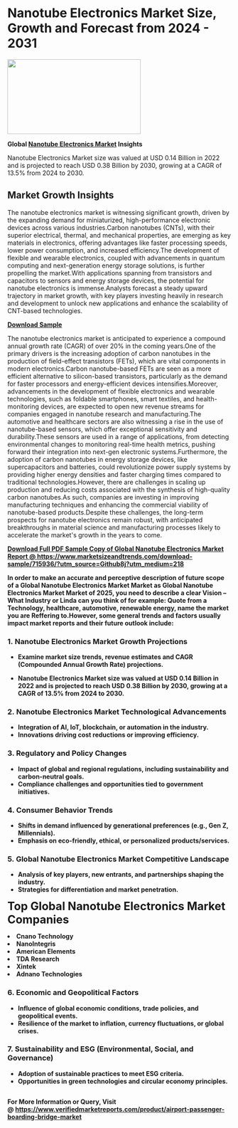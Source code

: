 <H1>Nanotube Electronics Market Size, Growth and Forecast from 2024 - 2031</H1><img class="aligncenter size-medium wp-image-584254" src="https://thirdeyenews.in/wp-content/uploads/2024/09/Global-Market-Research-300x168.jpeg" alt="" width="300" height="168" /><p><strong>Global&nbsp;<a href="https://www.marketsizeandtrends.com/download-sample/715936/?utm_source=Github8j?utm_medium=218">Nanotube Electronics Market</a> Insights</strong></p><p>Nanotube Electronics Market size was valued at USD 0.14 Billion in 2022 and is projected to reach USD 0.38 Billion by 2030, growing at a CAGR of 13.5% from 2024 to 2030.</p><p><h2>Market Growth Insights</h2> <p>The nanotube electronics market is witnessing significant growth, driven by the expanding demand for miniaturized, high-performance electronic devices across various industries.Carbon nanotubes (CNTs), with their superior electrical, thermal, and mechanical properties, are emerging as key materials in electronics, offering advantages like faster processing speeds, lower power consumption, and increased efficiency.The development of flexible and wearable electronics, coupled with advancements in quantum computing and next-generation energy storage solutions, is further propelling the market.With applications spanning from transistors and capacitors to sensors and energy storage devices, the potential for nanotube electronics is immense.Analysts forecast a steady upward trajectory in market growth, with key players investing heavily in research and development to unlock new applications and enhance the scalability of CNT-based technologies.</p> <p><strong><a href="download_link">Download Sample</a></strong></p> <p>The nanotube electronics market is anticipated to experience a compound annual growth rate (CAGR) of over 20% in the coming years.One of the primary drivers is the increasing adoption of carbon nanotubes in the production of field-effect transistors (FETs), which are vital components in modern electronics.Carbon nanotube-based FETs are seen as a more efficient alternative to silicon-based transistors, particularly as the demand for faster processors and energy-efficient devices intensifies.Moreover, advancements in the development of flexible electronics and wearable technologies, such as foldable smartphones, smart textiles, and health-monitoring devices, are expected to open new revenue streams for companies engaged in nanotube research and manufacturing.The automotive and healthcare sectors are also witnessing a rise in the use of nanotube-based sensors, which offer exceptional sensitivity and durability.These sensors are used in a range of applications, from detecting environmental changes to monitoring real-time health metrics, pushing forward their integration into next-gen electronic systems.Furthermore, the adoption of carbon nanotubes in energy storage devices, like supercapacitors and batteries, could revolutionize power supply systems by providing higher energy densities and faster charging times compared to traditional technologies.However, there are challenges in scaling up production and reducing costs associated with the synthesis of high-quality carbon nanotubes.As such, companies are investing in improving manufacturing techniques and enhancing the commercial viability of nanotube-based products.Despite these challenges, the long-term prospects for nanotube electronics remain robust, with anticipated breakthroughs in material science and manufacturing processes likely to accelerate the market's growth in the years to come.<p><strong><a href="get_more_link"></p><p><span class=""><strong>Download Full PDF Sample Copy of Global Nanotube Electronics Market Report</strong> @ <a href="https://www.marketsizeandtrends.com/download-sample/715936/?utm_source=Github8j?utm_medium=218" target="_blank">https://www.marketsizeandtrends.com/download-sample/715936/?utm_source=Github8j?utm_medium=218</a></span></p><p>In order to make an accurate and perceptive description of future scope of a Global&nbsp;Nanotube Electronics Market Market as Global&nbsp;Nanotube Electronics Market Market of 2025, you need to describe a clear Vision &ndash; What Industry or Linda can you think of for example: Quote from a Technology, healthcare, automotive, renewable energy, name the market you are Reffering to.However, some general trends and factors usually impact market reports and their future outlook include:</p><h3>1.&nbsp;<strong>Nanotube Electronics Market Growth Projections</strong></h3><ul><li>Examine market size trends, revenue estimates and CAGR (Compounded Annual Growth Rate) projections.</li><li><p>Nanotube Electronics Market size was valued at USD 0.14 Billion in 2022 and is projected to reach USD 0.38 Billion by 2030, growing at a CAGR of 13.5% from 2024 to 2030.</p></li></ul><h3>2.&nbsp;<strong>Nanotube Electronics Market Technological Advancements</strong></h3><ul><li>Integration of AI, IoT, blockchain, or automation in the industry.</li><li>Innovations driving cost reductions or improving efficiency.</li></ul><h3>3.&nbsp;<strong>Regulatory and Policy Changes</strong></h3><ul><li>Impact of global and regional regulations, including sustainability and carbon-neutral goals.</li><li>Compliance challenges and opportunities tied to government initiatives.</li></ul><h3>4.&nbsp;<strong>Consumer Behavior Trends</strong></h3><ul><li>Shifts in demand influenced by generational preferences (e.g., Gen Z, Millennials).</li><li>Emphasis on eco-friendly, ethical, or personalized products/services.</li></ul><h3>5.&nbsp;<strong>Global Nanotube Electronics Market Competitive Landscape</strong></h3><ul><li>Analysis of key players, new entrants, and partnerships shaping the industry.</li><li>Strategies for differentiation and market penetration.</li></ul><p data-pm-slice="1 1 []"><span style="color: inherit; font-family: inherit; font-size: 25px;">Top Global Nanotube Electronics Market Companies</span></p><div class="" data-test-id=""><p><li>Cnano Technology</li><li> NanoIntegris</li><li> American Elements</li><li> TDA Research</li><li> Xintek</li><li> Adnano Technologies</li></p></div><h3>6.&nbsp;<strong>Economic and Geopolitical Factors</strong></h3><ul><li>Influence of global economic conditions, trade policies, and geopolitical events.</li><li>Resilience of the market to inflation, currency fluctuations, or global crises.</li></ul><h3>7.&nbsp;<strong>Sustainability and ESG (Environmental, Social, and Governance)</strong></h3><ul><li>Adoption of sustainable practices to meet ESG criteria.</li><li>Opportunities in green technologies and circular economy principles.</li></ul><h2><strong style="font-size: 14px;">For More Information or Query, Visit @&nbsp;</strong><a style="background-color: #ffffff; font-size: 14px;" href="https://www.marketsizeandtrends.com/report/nanotube-electronics-market/" target="_blank">https://www.verifiedmarketreports.com/product/airport-passenger-boarding-bridge-market</a></h2>